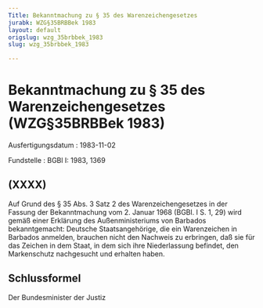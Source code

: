 ```yaml
---
Title: Bekanntmachung zu § 35 des Warenzeichengesetzes
jurabk: WZG§35BRBBek 1983
layout: default
origslug: wzg_35brbbek_1983
slug: wzg_35brbbek_1983

---
```


# Bekanntmachung zu § 35 des Warenzeichengesetzes (WZG§35BRBBek 1983)

Ausfertigungsdatum
:   1983-11-02

Fundstelle
:   BGBl I: 1983, 1369



## (XXXX)

Auf Grund des § 35 Abs. 3 Satz 2 des Warenzeichengesetzes in der Fassung der Bekanntmachung vom 2. Januar 1968 (BGBl. I S. 1, 29) wird gemäß einer Erklärung des Außenministeriums von Barbados bekanntgemacht:
Deutsche Staatsangehörige, die ein Warenzeichen in Barbados anmelden, brauchen nicht den Nachweis zu erbringen, daß sie für das Zeichen in dem Staat, in dem sich ihre Niederlassung befindet, den Markenschutz nachgesucht und erhalten haben.


## Schlussformel

Der Bundesminister der Justiz

